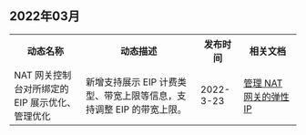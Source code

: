 ## 2022年03月
<table>
<tr>
<th width="25%">动态名称</th>
<th width="40%">动态描述</th>
<th width="15%">发布时间</th>
<th width="20%">相关文档</th>
</tr>
<tr>
<td>NAT 网关控制台对所绑定的 EIP 展示优化、管理优化</td>
<td>新增支持展示 EIP 计费类型、带宽上限等信息，支持调整 EIP 的带宽上限。
</td>
<td>2022-3-23</td>
<td><a href="https://cloud.tencent.com/document/product/552/18181">管理 NAT 网关的弹性 IP</a>
</td>
</tr>
</table>
